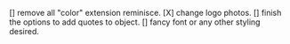 [] remove all "color" extension reminisce.
[X] change logo photos.
[] finish the options to add quotes to object.
[] fancy font or any other styling desired. 